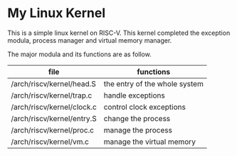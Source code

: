 # My Linux Kernel

This is a simple linux kernel on RISC-V. This kernel completed the exception modula, process manager and virtual memory manager.

The major modula and its functions are as follow.

| file                       | functions                     |
|----------------------------|-------------------------------|
| /arch/riscv/kernel/head.S  | the entry of the whole system |
| /arch/riscv/kernel/trap.c  | handle exceptions             |
| /arch/riscv/kernel/clock.c | control clock exceptions      |
| /arch/riscv/kernel/entry.S | change the process            |
| /arch/riscv/kernel/proc.c  | manage the process            |
| /arch/riscv/kernel/vm.c    | manage the virtual memory     |
